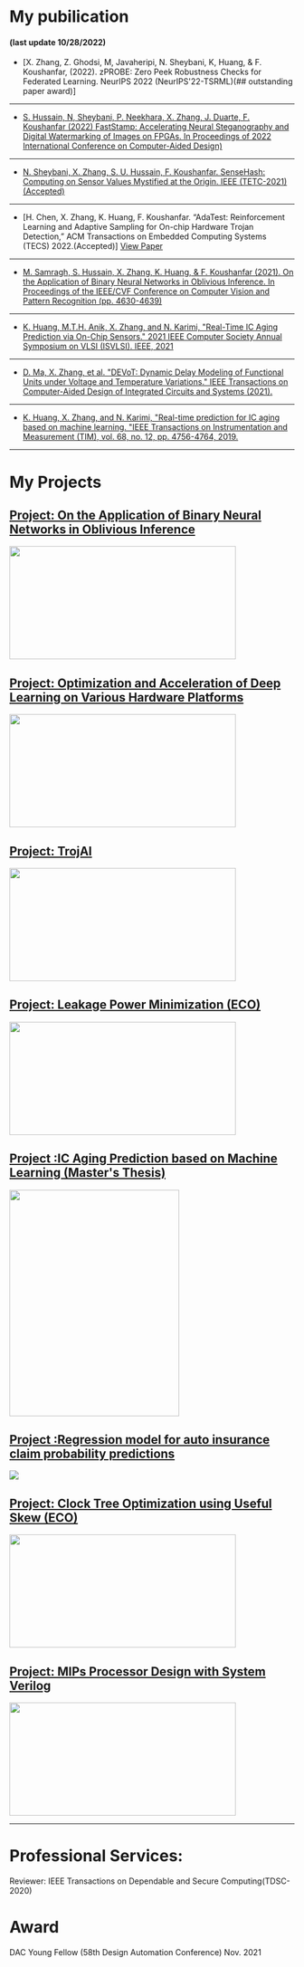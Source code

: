 
# My pubilication
#### (last update 10/28/2022)

- [X. Zhang, Z. Ghodsi, M, Javaheripi, N. Sheybani, K, Huang, & F. Koushanfar, (2022). zPROBE: Zero Peek Robustness Checks for Federated Learning. NeurIPS 2022 (NeurIPS'22-TSRML)(## outstanding paper award)] 

---

- [S. Hussain, N, Sheybani, P. Neekhara, X. Zhang, J. Duarte, F. Koushanfar (2022) FastStamp: Accelerating Neural Steganography and Digital Watermarking of Images on FPGAs. In Proceedings of 2022 International Conference on Computer-Aided Design)](https://arxiv.org/abs/2209.12391)


---

- [N. Sheybani, X. Zhang, S. U. Hussain, F. Koushanfar. SenseHash: Computing on Sensor Values Mystified at the Origin. IEEE (TETC-2021)(Accepted)](https://ieeexplore.ieee.org/stamp/stamp.jsp?arnumber=9935805)

---

- [H. Chen, X. Zhang, K. Huang, F. Koushanfar. “AdaTest: Reinforcement Learning and Adaptive Sampling for On-chip Hardware Trojan Detection,” ACM Transactions on Embedded Computing Systems (TECS) 2022.(Accepted)] <a href="pdf/adatest.pdf">View Paper</a> 

---

- [M. Samragh, S. Hussain, X. Zhang, K. Huang, & F. Koushanfar (2021). On the Application of Binary Neural Networks in Oblivious Inference. In Proceedings of the IEEE/CVF Conference on Computer Vision and Pattern Recognition (pp. 4630-4639)](https://openaccess.thecvf.com/content/CVPR2021W/BiVision/html/Samragh_On_the_Application_of_Binary_Neural_Networks_in_Oblivious_Inference_CVPRW_2021_paper.html)

---

- [K. Huang, M.T.H. Anik, X. Zhang, and N. Karimi, "Real-Time IC Aging Prediction via On-Chip Sensors." 2021 IEEE Computer Society Annual Symposium on VLSI (ISVLSI). IEEE, 2021](https://ieeexplore.ieee.org/stamp/stamp.jsp?arnumber=9516732)

---


- [D. Ma, X. Zhang, et al. "DEVoT: Dynamic Delay Modeling of Functional Units under Voltage and Temperature Variations." IEEE Transactions on Computer-Aided Design of Integrated Circuits and Systems (2021).](https://ieeexplore.ieee.org/stamp/stamp.jsp?arnumber=9419866)

---

- [K. Huang, X. Zhang, and N. Karimi, "Real-time prediction for IC aging based on machine learning. "IEEE Transactions on Instrumentation and Measurement (TIM), vol. 68, no. 12, pp. 4756-4764, 2019.](http://ieeexplore.ieee.org/stamp/stamp.jsp?tp=&arnumber=8666076&isnumber=4407674)

---


# My Projects


[Project: On the Application of Binary Neural Networks in Oblivious Inference](https://openaccess.thecvf.com/content/CVPR2021W/BiVision/html/Samragh_On_the_Application_of_Binary_Neural_Networks_in_Oblivious_Inference_CVPRW_2021_paper.html)
---
<img src="images/CVPR2021_0.jpg?raw=true" width="400" height="200"/>

[Project: Optimization and Acceleration of Deep Learning on Various Hardware Platforms](/sample_page_ECE226)
---
<img src="images/ECE226_purning.jpg?raw=true" width="400" height="200"/>

[Project: TrojAI](/sample_page_trojai)
---
<img src="images/trojai_t0.jpg?raw=true" width="400" height="200"/>

[Project: Leakage Power Minimization (ECO)](/sample_page01)
---
<img src="images/p01t1.jpg?raw=true" width="400" height="200"/>

[Project :IC Aging Prediction based on Machine Learning (Master's Thesis) ](/pdf/thesis.pdf)
---
<img src="images/p2t1.jpg?raw=true" width="300" height="400"/>

[Project :Regression model for auto insurance claim probability predictions](/sample_page4)
---
<img src="images/p4t1.bmp?raw=true"/>

[Project: Clock Tree Optimization using Useful Skew (ECO)](/sample_page02)
---
<img src="images/p02t1.jpg?raw=true" width="400" height="200"/>

[Project: MIPs Processor Design with System Verilog](/sample_page1)
---
<img src="images/p1t1.jpg?raw=true" width="400" height="200"/>



---


# Professional Services:
Reviewer:
IEEE Transactions on Dependable and Secure Computing(TDSC-2020)

# Award
DAC Young Fellow (58th Design Automation Conference) Nov. 2021

